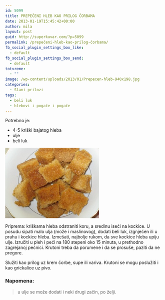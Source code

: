 ```yaml
---
id: 5099
title: PREPEČENI HLEB KAO PRILOG ČORBAMA
date: 2013-01-19T15:45:42+00:00
author: mila
layout: post
guid: http://superkuvar.com/?p=5099
permalink: /prepečeni-hleb-kao-prilog-čorbama/
fb_social_plugin_settings_box_like:
  - default
fb_social_plugin_settings_box_send:
  - default
totvreme:
  - ""
image: /wp-content/uploads/2013/01/Prepecen-hleb-940x198.jpg
categories:
  - Slani prilozi
tags:
  - beli luk
  - hlebovi i pogače i pogače
---
```

Potrebno je:

  * 4-5 kriški bajatog hleba
  * ulje
  * beli luk

<img class="alignnone size-medium wp-image-5101" src="/wp-content/uploads/2013/01/Prepecen-hleb-300x225.jpg" alt="Prepecen hleb" width="300" height="225" /> 

Priprema: kriškama hleba odstraniti koru, a sredinu iseći na kockice. U posudu sipati malo ulja (može i maslinovog), dodati beli luk, izgnječen ili u prahu i kockice hleba. Izmešati, najbolje rukom, da sve kockice hleba upiju ulje. Izručiti u pleh i peći na 180 stepeni oko 15 minuta, u prethodno zagrejanoj pećnici. Krutoni treba da porumene i da se prosuše, paziti da ne pregore.

Služiti kao prilog uz krem čorbe, supe ili variva. Krutoni se mogu poslužiti i kao grickalice uz pivo.

### Napomena:
> u ulje se može dodati i neki drugi začin, po želji.